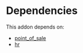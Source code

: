 # Dependencies

This addon depends on:

- [point_of_sale](../../odoo-bringout-oca-ocb-point_of_sale)
- [hr](../../odoo-bringout-oca-ocb-hr)
